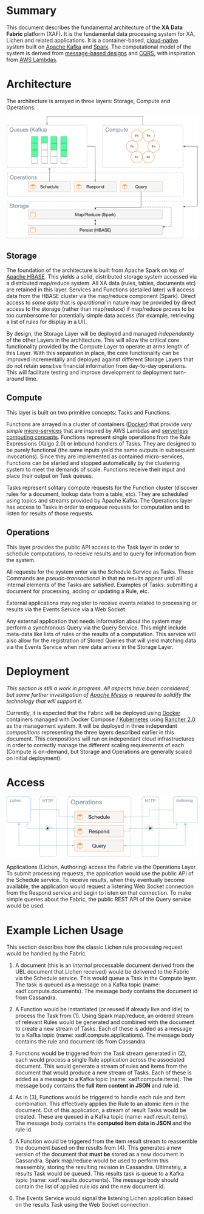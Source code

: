 # Summary

This document describes the fundamental architecture of the **XA Data
Fabric** platform (XAF). It is the fundamental data processing system
for XA, Lichen and related applications. It is a container-based,
[cloud-native](https://www.cncf.io/about/faq/)
system built on [Apache
Kafka](https://en.wikipedia.org/wiki/Apache_Kafka) and
[Spark](https://en.wikipedia.org/wiki/Apache_Spark). The computational
model of the system is derived from [message-based
designs](https://en.wikipedia.org/wiki/Message-oriented_middleware)
and [CQRS](https://en.wikipedia.org/wiki/Command–query_separation),
with inspiration from [AWS
Lambdas](https://en.wikipedia.org/wiki/AWS_Lambda).

# Architecture

The architecture is arrayed in three layers: Storage, Compute and
Operations.

![Architecture](xa.data.fabric.png)

## Storage

The foundation of the architecture is built from Apache Spark on top
of [Apache HBASE](https://en.wikipedia.org/wiki/Apache_HBase). This
yields a solid, distributed storage system accessed via a distributed
map/reduce system. All XA data (rules, tables, documents etc) are
retained in this layer. Services and Functions (detailed later) will
access data from the HBASE cluster via the map/reduce component
(Spark). Direct access to *some data* that is *operational* in nature
may be provided by direct access to the storage (rather than
map/reduce) if map/reduce proves to be too cumbersome for potentially
simple data access (for example, retrieving a list of rules for
display in a UI).

By design, the Storage Layer will be deployed and managed
*independantly* of the other Layers in the architecture. This will
allow the critical core functionality provided by the Compute Layer to
operate at arms length of this Layer. With this separation in place,
the core functionality can be improved incrementally and deployed
against different Storage Layers that do not retain sensitive
financial information from day-to-day operations. This will facilitate
testing and improve development to deployment turn-around time.

## Compute

This layer is built on two primitive concepts: Tasks and Functions.

Functions are arrayed in a cluster of containers ([Docker](https://en.wikipedia.org/wiki/Docker_(software))) that provide
*very simple*
[micro-services](https://en.wikipedia.org/wiki/Microservices) that are
inspired by AWS Lambdas and [serverless computing
concepts](https://en.wikipedia.org/wiki/Serverless_computing). Functions
represent single operations from the Rule Expressions (Xalgo 2.0) or
inbound handlers of Tasks. They are designed to be purely functional
(the same inputs yield the same outputs in subsequent
invocations). Since they are implemented as contained micro-services,
Functions can be started and stopped automatically by the clustering
system to meet the demands of scale. Functions receive their input and
place their output on Task queues.

Tasks represent solitary compute requests for the Function cluster
(discover rules for a document, lookup data from a table, etc). They
are scheduled using topics and streams provided by Apache Kafka. The
Operations layer has access to Tasks in order to enqueue requests for
computation and to listen for results of those requests.

## Operations

This layer provides the public API access to the Task layer in order
to schedule computations, to receive results and to query for
information from the system.

All requests for the system enter via the Schedule Service as
Tasks. These Commands are *pseudo-transactional* in that **no**
results appear until all internal elements of the Tasks are
satisfied. Examples of Tasks: submitting a document for processing,
adding or updating a Rule, etc.

External applications may register to receive events related to
processing or results via the Events Service via a Web Socket.

Any external application that needs information about the system may
perform a synchronous Query via the Query Service. This might include
meta-data like lists of rules or the results of a computation. This
service will also allow for the registration of Stored Queries that
will yield matching data via the Events Service when new data arrives
in the Storage Layer.

# Deployment

*This section is still a work in progress. All aspects have been
considered, but some further investigation of [Apache
Mesos](https://en.wikipedia.org/wiki/Apache_Mesos) is required to
solidify the technology that will support it.*

Currently, it is expected that the Fabric will be deployed using
[Docker](https://en.wikipedia.org/wiki/Docker_(software)) containers
managed with Docker Compose /
[Kubernetes](https://en.wikipedia.org/wiki/Kubernetes) using [Rancher
2.0](https://rancher.com/rancher2-0/) as the management system. It
will be deployed in three independant *compositions* representing the
three layers described earlier in this document. This compositions
will run on independant cloud infrastructures in order to correctly
manage the different scaling requirements of each (Compute is
on-demand, but Storage and Operations are generally scaled on initial
deployment).

# Access

![Applications](xa.data.fabric.apps.png)

Applications (Lichen, Authoring) access the Fabric via the Operations
Layer. To submit processing requests, the application would use the
public API of the Schedule service. To receive results, when they
eventually become available, the application would request a listening
Web Socket connection from the Respond service and begin to listen on
that connection. To make simple queries about the Fabric, the public
REST API of the Query service would be used.

# Example Lichen Usage

This section describes how the classic Lichen rule processing request
would be handled by the Fabric.

1. A document (this is an *internal* processable document derived from
   the UBL document that Lichen received) would be delivered to the
   Fabric via the Schedule service. This would queue a Task in the
   Compute layer. The task is queued as a message on a Kafka topic
   (name: xadf.compute.documents). The message body contains the
   document id from Cassandra.

2. A Function would be instantiated (or reused if already live and
   idle) to process the Task from (1). Using Spark map/reduce, an
   ordered stream of relevant Rules would be generated and combined
   with the document to create a new stream of Tasks. Each of these is
   added as a message to a Kafka topic (name:
   xadf.compute.applications). The message body contains the rule and
   document ids from Cassandra.
   
3. Functions would be triggered from the Task stream generated in (2),
   each would process a single Rule application across the associated
   document. This would generate a stream of rules and items from the
   document that would produce a new stream of Tasks. Each of these is
   added as a message to a Kafka topic (name: xadf.compute.items). The
   message body contains the **full item content in JSON** and rule
   id.
   
4. As in (3), Functions would be triggered to handle each rule and
   item combination. This effectively applies the Rule to an atomic
   item in the document. Out of this application, a stream of result
   Tasks would be created. These are queued in a Kafka topic (name:
   xadf.result.items). The message body contains the **computed item
   data in JSON** and the rule id.
   
5. A Function would be triggered from the item result stream to
   reassemble the document based on the results from (4). This
   generates a new version of the document that **must be** stored as
   a new document in Cassandra. Spark map/reduce would be used to
   perform this reassembly, storing the resulting revision in
   Cassandra. Ultimately, a results Task would be queued. This results
   task is queue to a Kafka topic (name: xadf.results.documents). The
   message body should contain the list of applied rule ids and the
   new document id.
   
6. The Events Service would signal the listening Lichen application
   based on the results Task using the Web Socket connection.
